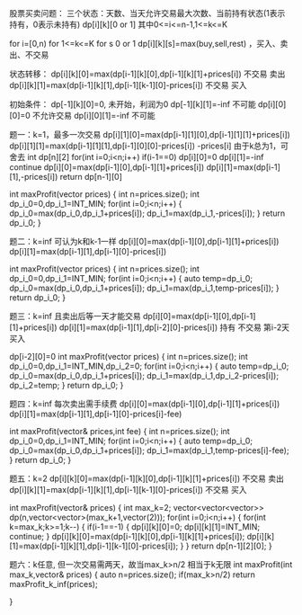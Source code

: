 股票买卖问题：
三个状态：天数、当天允许交易最大次数、当前持有状态(1表示持有，0表示未持有)
dp[i][k][0 or 1] 其中0<=i<=n-1,1<=k<=K

for i=[0,n)
    for 1<=k<=K
        for s 0 or 1
            dp[i][k][s]=max(buy,sell,rest) ，买入、卖出、不交易

状态转移：
dp[i][k][0]=max(dp[i-1][k][0],dp[i-1][k][1]+prices[i])
                不交易          卖出
dp[i][k][1]=max(dp[i-1][k][1],dp[i-1][k-1][0]-prices[i])
                不交易          买入

初始条件：
dp[-1][k][0]=0, 未开始，利润为0
dp[-1][k][1]=-inf 不可能
dp[i][0][0]=0 不允许交易
dp[i][0][1]=-inf 不可能

题一：k=1，最多一次交易
dp[i][1][0]=max(dp[i-1][1][0],dp[i-1][1][1]+prices[i])
dp[i][1][1]=max(dp[i-1][1][1],dp[i-1][0][0]-prices[i])
                              -prices[i]
由于k总为1，可舍去
int dp[n][2]
for(int i=0;i<n;i++)
    if(i-1==0)
        dp[i][0]=0
        dp[i][1]=-inf
        continue
    dp[i][0]=max(dp[i-1][0],dp[i-1][1]+prices[i])
    dp[i][1]=max(dp[i-1][1],-prices[i])
return dp[n-1][0]

int maxProfit(vector<int> prices)
{
    int n=prices.size();
    int dp_i_0=0,dp_i_1=INT_MIN;
    for(int i=0;i<n;i++)
    {
        dp_i_0=max(dp_i_0,dp_i_1+prices[i]);
        dp_i_1=max(dp_i_1,-prices[i]);
    }
    return dp_i_0;
}

题二：k=inf
可认为k和k-1一样
dp[i][0]=max(dp[i-1][0],dp[i-1][1]+prices[i])
dp[i][1]=max(dp[i-1][1],dp[i-1][0]-prices[i])

int maxProfit(vector<int> prices)
{
    int n=prices.size();
    int dp_i_0=0,dp_i_1=INT_MIN;
    for(int i=0;i<n;i++)
    {
        auto temp=dp_i_0;
        dp_i_0=max(dp_i_0,dp_i_1+prices[i]);
        dp_i_1=max(dp_i_1,temp-prices[i]);
    }
    return dp_i_0;
}

题三：k=inf 且卖出后等一天才能交易
dp[i][0]=max(dp[i-1][0],dp[i-1][1]+prices[i])
dp[i][1]=max(dp[i-1][1],dp[i-2][0]-prices[i])
 持有            不交易       第i-2天买入                         

dp[i-2][0]=0 
int maxProfit(vector<int> prices)
{
    int n=prices.size();
    int dp_i_0=0,dp_i_1=INT_MIN,dp_i_2=0;
    for(int i=0;i<n;i++)
    {
        auto temp=dp_i_0;
        dp_i_0=max(dp_i_0,dp_i_1+prices[i]);
        dp_i_1=max(dp_i_1,dp_i_2-prices[i]);
        dp_i_2=temp;
    }
    return dp_i_0;
}

题四：k=inf 每次卖出需手续费
dp[i][0]=max(dp[i-1][0],dp[i-1][1]+prices[i])
dp[i][1]=max(dp[i-1][1],dp[i-1][0]-prices[i]-fee)

int maxProfit(vector<int>& prices,int fee)
{
    int n=prices.size();
    int dp_i_0=0,dp_i_1=INT_MIN;
    for(int i=0;i<n;i++)
    {
        auto temp=dp_i_0;
        dp_i_0=max(dp_i_0,dp_i_1+prices[i]);
        dp_i_1=max(dp_i_1,temp-prices[i]-fee);
    }
    return dp_i_0;
}

题五：k=2 
dp[i][k][0]=max(dp[i-1][k][0],dp[i-1][k][1]+prices[i])
                不交易          卖出
dp[i][k][1]=max(dp[i-1][k][1],dp[i-1][k-1][0]-prices[i])
                不交易          买入

int maxProfit(vector<int>& prices)
{
    int max_k=2;
    vector<vector<vector<int>>> dp(n,vector<vector<int>>(max_k+1,vector<int>(2)));
    for(int i=0;i<n;i++)
    {
        for(int k=max_k;k>=1;k--)
        {
            if(i-1==-1)
            {
                dp[i][k][0]=0;
                dp[i][k][1]=INT_MIN;
                continue;
            }
            dp[i][k][0]=max(dp[i-1][k][0],dp[i-1][k][1]+prices[i]);
            dp[i][k][1]=max(dp[i-1][k][1],dp[i-1][k-1][0]-prices[i]);
        }
    }
    return dp[n-1][2][0];
}

题六：k任意, 但一次交易需两天，故当max_k>n/2 相当于k无限
int maxProfit(int max_k,vector<int>& prices)
{
    auto n=prices.size();
    if(max_k>n/2)
        return maxProfit_k_inf(prices);
    
}